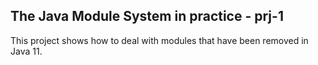 ## The Java Module System in practice - prj-1

This project shows how to deal with modules that have been removed in Java 11.
